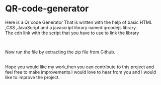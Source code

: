 # QR-code-generator
Here is a Qr code Generator That is written with the help of basic HTML ,CSS ,JavaScript and a javascript library named qrcodejs library.<br>
The cdn link with the script that you have to use to link the library<br>
<script src="https://cdnjs.cloudflare.com/ajax/libs/qrcodejs/1.0.0/qrcode.min.js"> </script> <br>
Now run the file by extracting the zip file from Github.<br>
<br>

Hope you would like my work,then you can contribute to this project and feel free to make improvements.I would love to hear from you and I would like to improve the project.
